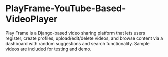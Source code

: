# PlayFrame-YouTube-Based-VideoPlayer
Play Frame is a Django-based video sharing platform that lets users register, create profiles, upload/edit/delete videos, and browse content via a dashboard with random suggestions and search functionality. Sample videos are included for testing and demo.
